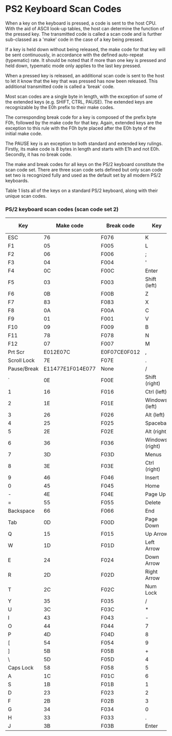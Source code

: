 
# PS2 Keyboard Scan Codes

When a key on the keyboard is pressed, a code is sent to the host CPU. With the aid of ASCII look-up tables, the host can determine the function of the pressed key. The transmitted code is called a scan code and is further sub-classed as a 'make' code in the case of a key being pressed.

If a key is held down without being released, the make code for that key will be sent continuously, in accordance with the defined auto-repeat (typematic) rate. It should be noted that if more than one key is pressed and held down, typematic mode only applies to the last key pressed.

When a pressed key is released, an additional scan code is sent to the host to let it know that the key that was pressed has now been released. This additional transmitted code is called a 'break' code.

Most scan codes are a single byte in length, with the exception of some of the extended keys (e.g. SHIFT, CTRL, PAUSE). The extended keys are recognizable by the E0h prefix to their make codes.

The corresponding break code for a key is composed of the prefix byte F0h, followed by the make code for that key. Again, extended keys are the exception to this rule with the F0h byte placed after the E0h byte of the initial make code.

The PAUSE key is an exception to both standard and extended key rulings. Firstly, its make code is 8 bytes in length and starts with E1h and not E0h. Secondly, it has no break code.

The make and break codes for all keys on the PS/2 keyboard constitute the scan code set. There are three scan code sets defined but only scan code set two is recognized fully and used as the default set by all modern PS/2 keyboards.

Table 1 lists all of the keys on a standard PS/2 keyboard, along with their unique scan codes.

### PS/2 keyboard scan codes (scan code set 2)

Key         | Make code        | Break code   | Key             | Make code | Break code
---         | ---------        | ----------   | ---             | --------- | ----------
ESC         | 76               | F076         | K               | 42        | F042
F1          | 05               | F005         | L               | 4B        | F04B
F2          | 06               | F006         | \;              | 4C        | F04C
F3          | 04               | F004         | \'              | 52        | F052
F4          | 0C               | F00C         | Enter           | 5A        | F05A
F5          | 03               | F003         | Shift (left)    | 12        | F012
F6          | 0B               | F00B         | Z               | 1A        | F01A
F7          | 83               | F083         | X               | 22        | F022
F8          | 0A               | F00A         | C               | 21        | F021
F9          | 01               | F001         | V               | 2A        | F02A
F10         | 09               | F009         | B               | 32        | F032
F11         | 78               | F078         | N               | 31        | F031
F12         | 07               | F007         | M               | 3A        | F03A
Prt Scr     | E012E07C         | E0F07CE0F012 | \,              | 41        | F041
Scroll Lock | 7E               | F07E         | \.              | 49        | F049
Pause/Break | E11477E1F014E077 | None         | \/              | 4A        | F04A
\`          | 0E               | F00E         | Shift (right)   | 59        | F059
1           | 16               | F016         | Ctrl (left)     | 14        | F014
2           | 1E               | F01E         | Windows (left)  | E01F      | E0F01F
3           | 26               | F026         | Alt (left)      | 11        | F011
4           | 25               | F025         | Spacebar        | 29        | F029
5           | 2E               | F02E         | Alt (right)     | E011      | E0F011
6           | 36               | F036         | Windows (right) | E027      | E0F027
7           | 3D               | F03D         | Menus           | E02F      | E0F02F
8           | 3E               | F03E         | Ctrl (right)    | E014      | E0F014
9           | 46               | F046         | Insert          | E070      | E0F070
0           | 45               | F045         | Home            | E06C      | E0F06C
\-          | 4E               | F04E         | Page Up         | E07D      | E0F07D
\=          | 55               | F055         | Delete          | E071      | E0F071
Backspace   | 66               | F066         | End             | E069      | E0F069
Tab         | 0D               | F00D         | Page Down       | E07A      | E0F07A
Q           | 15               | F015         | Up Arrow        | E075      | E0F075
W           | 1D               | F01D         | Left Arrow      | E06B      | E0F06B
E           | 24               | F024         | Down Arrow      | E072      | E0F072
R           | 2D               | F02D         | Right Arrow     | E074      | E0F074
T           | 2C               | F02C         | Num Lock        | 77        | F077
Y           | 35               | F035         | \/              | E04A      | E0F04A
U           | 3C               | F03C         | \*              | 7C        | F07C
I           | 43               | F043         | \-              | 7B        | F07B
O           | 44               | F044         | 7               | 6C        | F06C
P           | 4D               | F04D         | 8               | 75        | F075
\[          | 54               | F054         | 9               | 7D        | F07D
\]          | 5B               | F05B         | \+              | 79        | F079
\\          | 5D               | F05D         | 4               | 6B        | F06B
Caps Lock   | 58               | F058         | 5               | 73        | F073
A           | 1C               | F01C         | 6               | 74        | F074
S           | 1B               | F01B         | 1               | 69        | F069
D           | 23               | F023         | 2               | 72        | F072
F           | 2B               | F02B         | 3               | 7A        | F07A
G           | 34               | F034         | 0               | 70        | F070
H           | 33               | F033         | \.              | 71        | F071
J           | 3B               | F03B         | Enter           | E05A      | E0F05A
